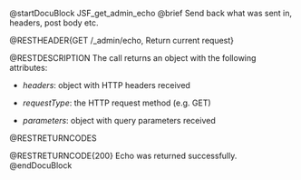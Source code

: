 
@startDocuBlock JSF_get_admin_echo
@brief Send back what was sent in, headers, post body etc.

@RESTHEADER{GET /_admin/echo, Return current request}

@RESTDESCRIPTION
The call returns an object with the following attributes:

- *headers*: object with HTTP headers received

- *requestType*: the HTTP request method (e.g. GET)

- *parameters*: object with query parameters received

@RESTRETURNCODES

@RESTRETURNCODE{200}
Echo was returned successfully.
@endDocuBlock

